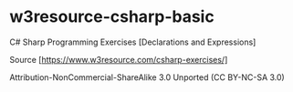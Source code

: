 # w3resource-csharp-basic

C# Sharp Programming Exercises [Declarations and Expressions]

Source [https://www.w3resource.com/csharp-exercises/]

Attribution-NonCommercial-ShareAlike 3.0 Unported (CC BY-NC-SA 3.0)
